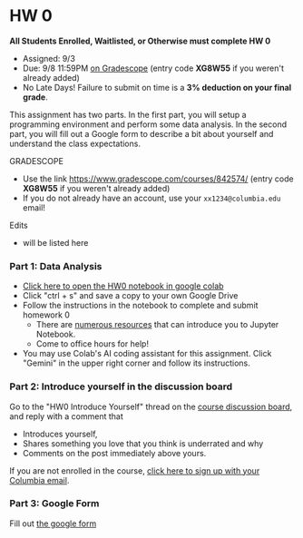# HW 0

**All Students Enrolled, Waitlisted, or Otherwise must complete HW 0**

* Assigned: 9/3
* Due: 9/8 11:59PM [on Gradescope](https://www.gradescope.com/courses/842574/) (entry code **XG8W55** if you weren't already added)
* No Late Days!   Failure to submit on time is a **3% deduction on your final grade**.

This assignment has two parts. In the first part, you will setup a programming environment and perform some data analysis. In the second part, you will fill out a Google form to describe a bit about yourself and understand the class expectations.

GRADESCOPE

* Use the link https://www.gradescope.com/courses/842574/ (entry code **XG8W55** if you weren't already added)
* If you do not already have an account, use your `xx1234@columbia.edu` email!


Edits 

* will be listed here


### Part 1: Data Analysis

* [Click here to open the HW0 notebook in google colab](https://colab.research.google.com/github/w4111/hw0/blob/master/hw0.ipynb)
* Click "ctrl + s" and save a copy to your own Google Drive
* Follow the instructions in the notebook to complete and submit homework 0
   * There are [numerous resources](https://www.google.com/search?q=jupyter%20tutorial) that can introduce you to Jupyter Notebook.
   * Come to office hours for help!
* You may use Colab's AI coding assistant for this assignment.  Click "Gemini" in the upper right corner and follow its instructions.


### Part 2: Introduce yourself in the discussion board

Go to the "HW0 Introduce Yourself" thread on the [course discussion board](https://edstem.org/us/courses/61495/discussion), and reply with a comment that

* Introduces yourself,
* Shares something you love that you think is underrated and why
* Comments on the post immediately above yours.

If you are not enrolled in the course, [click here to sign up with your Columbia email](https://edstem.org/us/join/9BmhjQ).

### Part 3: Google Form

Fill out [the google form](https://forms.gle/N3upEvkXaffVWAgY9)

